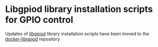 # Libgpiod library installation scripts for GPIO control
Updates of [libgpiod](https://git.kernel.org/pub/scm/libs/libgpiod/libgpiod.git/) library installation scripts have been moved to the [docker-libgpiod](https://github.com/devdotnetorg/docker-libgpiod) repository
